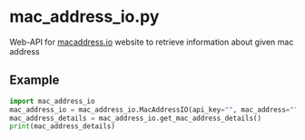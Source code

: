 # mac_address_io.py
Web-API for [macaddress.io](https://macaddress.io) website to retrieve information about given mac address

## Example
```python
import mac_address_io
mac_address_io = mac_address_io.MacAddressIO(api_key="", mac_address="")
mac_address_details = mac_address_io.get_mac_address_details()
print(mac_address_details)
```
